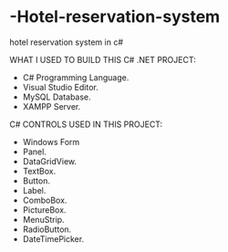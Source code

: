 # -Hotel-reservation-system
 hotel reservation system in c#

 WHAT I USED TO BUILD THIS C# .NET PROJECT:
 - C# Programming Language.
 - Visual Studio Editor.
 - MySQL Database.
 - XAMPP Server.

 C# CONTROLS USED IN THIS PROJECT:
- Windows Form 
- Panel.
- DataGridView.
- TextBox.
- Button.
- Label.
- ComboBox.
- PictureBox.
- MenuStrip.
- RadioButton.
- DateTimePicker.
